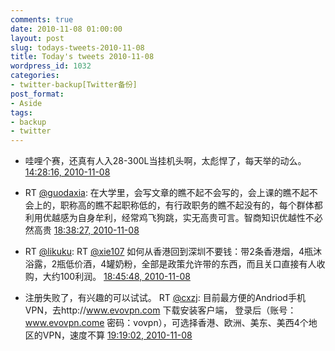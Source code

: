```yaml
---
comments: true
date: 2010-11-08 01:00:00
layout: post
slug: todays-tweets-2010-11-08
title: Today's tweets 2010-11-08
wordpress_id: 1032
categories:
- twitter-backup[Twitter备份]
post_format:
- Aside
tags:
- backup
- twitter
---
```





  * 哇哩个赛，还真有人入28-300L当挂机头啊，太彪悍了，每天举的动么。 [14:28:16, 2010-11-08](http://twitter.com/gfrog/statuses/1521367124021249)





  * RT [@guodaxia](http://twitter.com/guodaxia): 在大学里，会写文章的瞧不起不会写的，会上课的瞧不起不会上的，职称高的瞧不起职称低的，有行政职务的瞧不起没有的，每个群体都利用优越感为自身牟利，经常鸡飞狗跳，实无高贵可言。智商知识优越性不必然高贵 [18:38:27, 2010-11-08](http://twitter.com/gfrog/statuses/1584326609207296)





  * RT [@likuku](http://twitter.com/likuku): RT [@xie107](http://twitter.com/xie107) 如何从香港回到深圳不要钱：带2条香港烟，4瓶沐浴露，2瓶低价酒，4罐奶粉，全部是政策允许带的东西，而且关口直接有人收购，大约100利润。 [18:45:48, 2010-11-08](http://twitter.com/gfrog/statuses/1586176217583617)





  * 注册失败了，有兴趣的可以试试。  RT [@cxzj](http://twitter.com/cxzj): 目前最方便的Andriod手机VPN，去http://www.evovpn.com 下载安装客户端， 登录后（账号：www.evovpn.come 密码：vovpn），可选择香港、欧洲、美东、美西4个地区的VPN，速度不算 [19:19:02, 2010-11-08](http://twitter.com/gfrog/statuses/1594541144543232)




